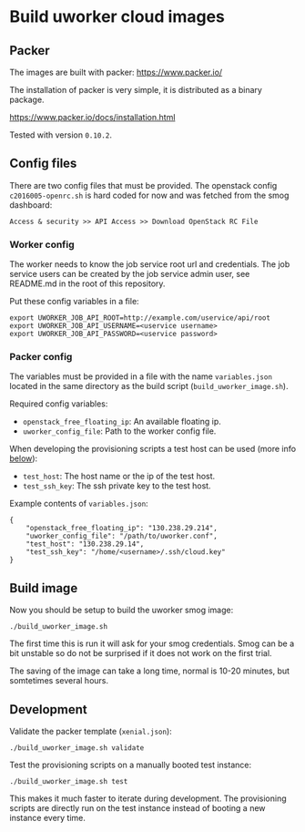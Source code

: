 
# Build uworker cloud images

## Packer

The images are built with packer: https://www.packer.io/

The installation of packer is very simple, it is distributed as a binary
package.

https://www.packer.io/docs/installation.html

Tested with version `0.10.2`.

## Config files

There are two config files that must be provided. The openstack config
`c2016005-openrc.sh` is hard coded for now and was fetched from the smog
dashboard:

    Access & security >> API Access >> Download OpenStack RC File

### Worker config

The worker needs to know the job service root url and credentials.
The job service users can be created by the job service admin user,
see README.md in the root of this repository.

Put these config variables in a file:

    export UWORKER_JOB_API_ROOT=http://example.com/uservice/api/root
    export UWORKER_JOB_API_USERNAME=<uservice username>
    export UWORKER_JOB_API_PASSWORD=<uservice password>

### Packer config

The variables must be provided in a file with the name `variables.json`
located in the same directory as the build script (`build_uworker_image.sh`).

Required config variables:

* `openstack_free_floating_ip`: An available floating ip.
* `uworker_config_file`: Path to the worker config file.

When developing the provisioning scripts a test host can be used
(more info [below](#development)):

* `test_host`: The host name or the ip of the test host.
* `test_ssh_key`: The ssh private key to the test host.

Example contents of `variables.json`:

    {
        "openstack_free_floating_ip": "130.238.29.214",
        "uworker_config_file": "/path/to/uworker.conf",
        "test_host": "130.238.29.14",
        "test_ssh_key": "/home/<username>/.ssh/cloud.key"
    }

## Build image

Now you should be setup to build the uworker smog image:

    ./build_uworker_image.sh

The first time this is run it will ask for your smog credentials.
Smog can be a bit unstable so do not be surprised if it does not work on the
first trial.

The saving of the image can take a long time, normal is 10-20 minutes,
but somtetimes several hours.

## Development

Validate the packer template (`xenial.json`):

    ./build_uworker_image.sh validate

Test the provisioning scripts on a manually booted test instance:

    ./build_uworker_image.sh test

This makes it much faster to iterate during development. The provisioning
scripts are directly run on the test instance instead of booting
a new instance every time.
